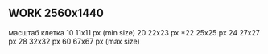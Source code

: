 WORK 2560х1440
---------------

масштаб клетка
10      11x11 px (min size)
20      22х23 px
*22     25х25 px
24      27х27 px
28      32х32 px
60      67x67 px (max size)
